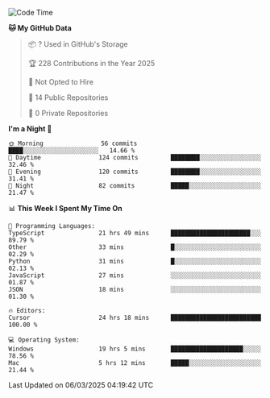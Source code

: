 <!--START_SECTION:waka-->
![Code Time](http://img.shields.io/badge/Code%20Time-6%2C736%20hrs%2027%20mins-blue)

**🐱 My GitHub Data** 

> 📦 ? Used in GitHub's Storage 
 > 
> 🏆 228 Contributions in the Year 2025
 > 
> 🚫 Not Opted to Hire
 > 
> 📜 14 Public Repositories 
 > 
> 🔑 0 Private Repositories 
 > 
**I'm a Night 🦉** 

```text
🌞 Morning                56 commits          ████░░░░░░░░░░░░░░░░░░░░░   14.66 % 
🌆 Daytime                124 commits         ████████░░░░░░░░░░░░░░░░░   32.46 % 
🌃 Evening                120 commits         ████████░░░░░░░░░░░░░░░░░   31.41 % 
🌙 Night                  82 commits          █████░░░░░░░░░░░░░░░░░░░░   21.47 % 
```


📊 **This Week I Spent My Time On** 

```text
💬 Programming Languages: 
TypeScript               21 hrs 49 mins      ██████████████████████░░░   89.79 % 
Other                    33 mins             █░░░░░░░░░░░░░░░░░░░░░░░░   02.29 % 
Python                   31 mins             █░░░░░░░░░░░░░░░░░░░░░░░░   02.13 % 
JavaScript               27 mins             ░░░░░░░░░░░░░░░░░░░░░░░░░   01.87 % 
JSON                     18 mins             ░░░░░░░░░░░░░░░░░░░░░░░░░   01.30 % 

🔥 Editors: 
Cursor                   24 hrs 18 mins      █████████████████████████   100.00 % 

💻 Operating System: 
Windows                  19 hrs 5 mins       ████████████████████░░░░░   78.56 % 
Mac                      5 hrs 12 mins       █████░░░░░░░░░░░░░░░░░░░░   21.44 % 
```


 Last Updated on 06/03/2025 04:19:42 UTC
<!--END_SECTION:waka-->

